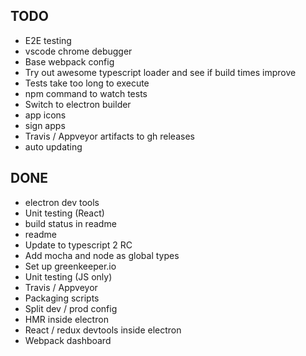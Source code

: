## TODO
- E2E testing
- vscode chrome debugger
- Base webpack config
- Try out awesome typescript loader and see if build times improve
- Tests take too long to execute
- npm command to watch tests
- Switch to electron builder
- app icons
- sign apps
- Travis / Appveyor artifacts to gh releases
- auto updating

## DONE
- electron dev tools
- Unit testing (React)
- build status in readme
- readme
- Update to typescript 2 RC
- Add mocha and node as global types
- Set up greenkeeper.io
- Unit testing (JS only)
- Travis / Appveyor
- Packaging scripts
- Split dev / prod config
- HMR inside electron
- React / redux devtools inside electron
- Webpack dashboard